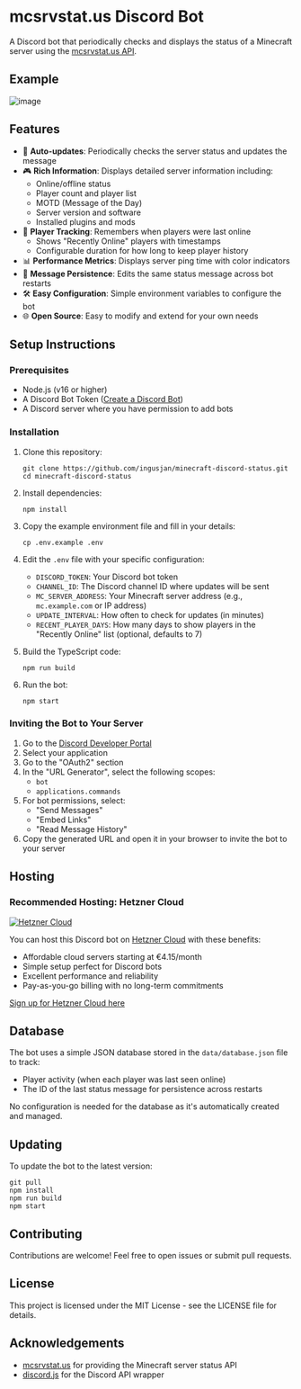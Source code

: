 # mcsrvstat.us Discord Bot

A Discord bot that periodically checks and displays the status of a Minecraft server using the [mcsrvstat.us API](https://api.mcsrvstat.us/).

## Example
![image](https://github.com/user-attachments/assets/0fcf6f48-c8e0-452d-89a6-55bf88924d49)

## Features

- 🔄 **Auto-updates**: Periodically checks the server status and updates the message
- 🎮 **Rich Information**: Displays detailed server information including:
  - Online/offline status
  - Player count and player list
  - MOTD (Message of the Day)
  - Server version and software
  - Installed plugins and mods
- 👻 **Player Tracking**: Remembers when players were last online
  - Shows "Recently Online" players with timestamps
  - Configurable duration for how long to keep player history
- 📊 **Performance Metrics**: Displays server ping time with color indicators
- 📝 **Message Persistence**: Edits the same status message across bot restarts
- 🛠️ **Easy Configuration**: Simple environment variables to configure the bot
- 🌐 **Open Source**: Easy to modify and extend for your own needs

## Setup Instructions

### Prerequisites

- Node.js (v16 or higher)
- A Discord Bot Token ([Create a Discord Bot](https://discord.com/developers/applications))
- A Discord server where you have permission to add bots

### Installation

1. Clone this repository:
   ```
   git clone https://github.com/ingusjan/minecraft-discord-status.git
   cd minecraft-discord-status
   ```

2. Install dependencies:
   ```
   npm install
   ```

3. Copy the example environment file and fill in your details:
   ```
   cp .env.example .env
   ```

4. Edit the `.env` file with your specific configuration:
   - `DISCORD_TOKEN`: Your Discord bot token
   - `CHANNEL_ID`: The Discord channel ID where updates will be sent
   - `MC_SERVER_ADDRESS`: Your Minecraft server address (e.g., `mc.example.com` or IP address)
   - `UPDATE_INTERVAL`: How often to check for updates (in minutes)
   - `RECENT_PLAYER_DAYS`: How many days to show players in the "Recently Online" list (optional, defaults to 7)

5. Build the TypeScript code:
   ```
   npm run build
   ```

6. Run the bot:
   ```
   npm start
   ```

### Inviting the Bot to Your Server

1. Go to the [Discord Developer Portal](https://discord.com/developers/applications)
2. Select your application
3. Go to the "OAuth2" section
4. In the "URL Generator", select the following scopes:
   - `bot`
   - `applications.commands`
5. For bot permissions, select:
   - "Send Messages"
   - "Embed Links"
   - "Read Message History"
6. Copy the generated URL and open it in your browser to invite the bot to your server

## Hosting

### Recommended Hosting: Hetzner Cloud

[![Hetzner Cloud](https://cdn.hetzner.com/assets/Uploads/Hetzner-Logo-slogan_space-trans.png)](https://hetzner.cloud/?ref=YBJPKaZ3842f)

You can host this Discord bot on [Hetzner Cloud](https://hetzner.cloud/?ref=YBJPKaZ3842f) with these benefits:
- Affordable cloud servers starting at €4.15/month
- Simple setup perfect for Discord bots
- Excellent performance and reliability
- Pay-as-you-go billing with no long-term commitments

[Sign up for Hetzner Cloud here](https://hetzner.cloud/?ref=YBJPKaZ3842f)

## Database

The bot uses a simple JSON database stored in the `data/database.json` file to track:

- Player activity (when each player was last seen online)
- The ID of the last status message for persistence across restarts

No configuration is needed for the database as it's automatically created and managed.

## Updating

To update the bot to the latest version:

```
git pull
npm install
npm run build
npm start
```

## Contributing

Contributions are welcome! Feel free to open issues or submit pull requests.

## License

This project is licensed under the MIT License - see the LICENSE file for details.

## Acknowledgements

- [mcsrvstat.us](https://mcsrvstat.us/) for providing the Minecraft server status API
- [discord.js](https://discord.js.org/) for the Discord API wrapper
